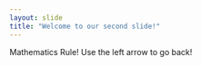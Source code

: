 ```yaml
---
layout: slide
title: "Welcome to our second slide!"
---
```

Mathematics Rule!
Use the left arrow to go back!
